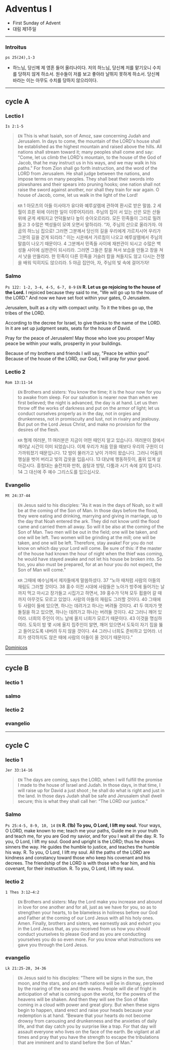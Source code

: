 # Adventus I
* First Sunday of Advent
* 대림 제1주일

---

### Introitus
`ps 25(24),1-3`
* 하느님, 당신께 제 영혼 들어 올리나이다. 저의 하느님, 당신께 저를 맡기오니 수치를 당하지 않게 하소서. 원수들이 저를 보고 좋아라 날뛰지 못하게 하소서. 당신께 바라는 이는 아무도 수치를 당하지 않으리이다.

---
## cycle A 
###  Lectio I
`Is 2:1-5`
> `EN` This is what Isaiah, son of Amoz,
saw concerning Judah and Jerusalem.
In days to come,
the mountain of the LORD's house
shall be established as the highest mountain
and raised above the hills.
All nations shall stream toward it;
many peoples shall come and say:
"Come, let us climb the LORD's mountain,
to the house of the God of Jacob,
that he may instruct us in his ways,
and we may walk in his paths."
For from Zion shall go forth instruction,
and the word of the LORD from Jerusalem.
He shall judge between the nations,
and impose terms on many peoples.
They shall beat their swords into plowshares
and their spears into pruning hooks;
one nation shall not raise the sword against another,
nor shall they train for war again.
O house of Jacob, come,
let us walk in the light of the Lord!

> `KR` 1 아모츠의 아들 이사야가 유다와 예루살렘에 관하여 환시로 받은 말씀.
2 세월이 흐른 뒤에 이러한 일이 이루어지리라.
주님의 집이 서 있는 산은 모든 산들 위에 굳게 세워지고
언덕들보다 높이 솟아오르리라.
모든 민족들이 그리로 밀려들고
3 수많은 백성들이 모여 오면서 말하리라.
“자, 주님의 산으로 올라가자. 야곱의 하느님 집으로!
그러면 그분께서 당신의 길을 우리에게 가르치시어
우리가 그분의 길을 걷게 되리라.”
이는 시온에서 가르침이 나오고
예루살렘에서 주님의 말씀이 나오기 때문이다.
4 그분께서 민족들 사이에 재판관이 되시고
수많은 백성들 사이에 심판관이 되시리라.
그러면 그들은 칼을 쳐서 보습을 만들고 창을 쳐서 낫을 만들리라.
한 민족이 다른 민족을 거슬러 칼을 쳐들지도 않고
다시는 전쟁을 배워 익히지도 않으리라.
5 야곱 집안아, 자, 주님의 빛 속에 걸어가자!

### Salmo
`Ps 122: 1-2, 3-4, 4-5, 6-7, 8-9`
`EN` **R. Let us go rejoicing to the house of the Lord.**
I rejoiced because they said to me,
"We will go up to the house of the LORD."
And now we have set foot
within your gates, O Jerusalem.

Jerusalem, built as a city
with compact unity.
To it the tribes go up,
the tribes of the LORD.

According to the decree for Israel,
to give thanks to the name of the LORD.
In it are set up judgment seats,
seats for the house of David.

Pray for the peace of Jerusalem!
May those who love you prosper!
May peace be within your walls,
prosperity in your buildings.

Because of my brothers and friends
I will say, "Peace be within you!"
Because of the house of the LORD, our God,
I will pray for your good.


### Lectio 2
`Rom 13:11-14`
> `EN` Brothers and sisters:
You know the time;
it is the hour now for you to awake from sleep.
For our salvation is nearer now than when we first believed;
the night is advanced, the day is at hand.
Let us then throw off the works of darkness
and put on the armor of light;
let us conduct ourselves properly as in the day,
not in orgies and drunkenness,
not in promiscuity and lust,
not in rivalry and jealousy.
But put on the Lord Jesus Christ,
and make no provision for the desires of the flesh.

> `KR` 형제 여러분, 11 여러분은 지금이 어떤 때인지 알고 있습니다.
여러분이 잠에서 깨어날 시간이 이미 되었습니다.
이제 우리가 처음 믿을 때보다 우리의 구원이 더 가까워졌기 때문입니다.
12 밤이 물러가고 낮이 가까이 왔습니다.
그러니 어둠의 행실을 벗어 버리고 빛의 갑옷을 입읍시다.
13 대낮에 행동하듯이, 품위 있게 살아갑시다.
흥청대는 술잔치와 만취, 음탕과 방탕, 다툼과 시기 속에 살지 맙시다.
14 그 대신에 주 예수 그리스도를 입으십시오.


### Evangelio
`Mt 24:37-44`
> `EN` Jesus said to his disciples:
"As it was in the days of Noah,
so it will be at the coming of the Son of Man.
In those days before the flood,
they were eating and drinking,
marrying and giving in marriage,
up to the day that Noah entered the ark.
They did not know until the flood came and carried them all away.
So will it be also at the coming of the Son of Man.
Two men will be out in the field;
one will be taken, and one will be left.
Two women will be grinding at the mill;
one will be taken, and one will be left.
Therefore, stay awake!
For you do not know on which day your Lord will come.
Be sure of this: if the master of the house
had known the hour of night when the thief was coming,
he would have stayed awake
and not let his house be broken into.
So too, you also must be prepared,
for at an hour you do not expect, the Son of Man will come."

> `KR` 그때에 예수님께서 제자들에게 말씀하셨다.
37 “노아 때처럼 사람의 아들의 재림도 그러할 것이다.
38 홍수 이전 시대에 사람들은 노아가 방주에 들어가는 날까지
먹고 마시고 장가들고 시집가고 하면서,
39 홍수가 닥쳐 모두 휩쓸어 갈 때까지 아무것도 모르고 있었다.
사람의 아들의 재림도 그러할 것이다.
40 그때에 두 사람이 들에 있으면, 하나는 데려가고 하나는 버려둘 것이다.
41 두 여자가 맷돌질을 하고 있으면, 하나는 데려가고 하나는 버려둘 것이다.
42 그러니 깨어 있어라. 너희의 주인이 어느 날에 올지 너희가 모르기 때문이다.
43 이것을 명심하여라. 도둑이 밤 몇 시에 올지 집주인이 알면,
깨어 있으면서 도둑이 자기 집을 뚫고 들어오도록 내버려 두지 않을 것이다.
44 그러니 너희도 준비하고 있어라.
너희가 생각하지도 않은 때에 사람의 아들이 올 것이기 때문이다.”



[Dominicos](https://www.dominicos.org/predicacion/homilia/27-11-2022/)


---
## cycle B
### lectio 1
### salmo
### lectio 2
### evangelio


---
## cycle C
### lectio 1
`Jer 33:14-16`
> `EN` The days are coming, says the LORD, 
    when I will fulfill the promise 
    I made to the house of Israel and Judah.
In those days, in that time, 
    I will raise up for David a just shoot ; 
    he shall do what is right and just in the land.
In those days Judah shall be safe 
    and Jerusalem shall dwell secure; 
    this is what they shall call her: 
    “The LORD our justice.”


### Salmo
`Ps 25:4-5, 8-9, 10, 14`
`EN` **R. (1b)  To you, O Lord, I lift my soul.**
Your ways, O LORD, make known to me;
   teach me your paths,
Guide me in your truth and teach me,
   for you are God my savior,
   and for you I wait all the day. 
R. To you, O Lord, I lift my soul.
Good and upright is the LORD;
   thus he shows sinners the way.
He guides the humble to justice,
   and teaches the humble his way. 
R. To you, O Lord, I lift my soul.
All the paths of the LORD are kindness and constancy
   toward those who keep his covenant and his decrees.
The friendship of the LORD is with those who fear him,
   and his covenant, for their instruction. 
R. To you, O Lord, I lift my soul.

### lectio 2
`1 Thes 3:12—4:2`
> `EN` Brothers and sisters:
May the Lord make you increase and abound in love
for one another and for all,
just as we have for you, 
so as to strengthen your hearts, 
to be blameless in holiness before our God and Father 
at the coming of our Lord Jesus with all his holy ones.  Amen.
Finally, brothers and sisters, 
we earnestly ask and exhort you in the Lord Jesus that,
as you received from us 
how you should conduct yourselves to please God
and as you are conducting yourselves
you do so even more.
For you know what instructions we gave you through the Lord Jesus.

### evangelio
`Lk 21:25-28, 34-36`
> `EN` Jesus said to his disciples:
“There will be signs in the sun, the moon, and the stars, 
and on earth nations will be in dismay, 
perplexed by the roaring of the sea and the waves.
People will die of fright 
in anticipation of what is coming upon the world, 
for the powers of the heavens will be shaken.
And then they will see the Son of Man 
coming in a cloud with power and great glory.
But when these signs begin to happen, 
stand erect and raise your heads 
because your redemption is at hand.
“Beware that your hearts do not become drowsy 
from carousing and drunkenness 
and the anxieties of daily life, 
and that day catch you by surprise like a trap.
For that day will assault everyone
who lives on the face of the earth.
Be vigilant at all times 
and pray that you have the strength 
to escape the tribulations that are imminent 
and to stand before the Son of Man.”